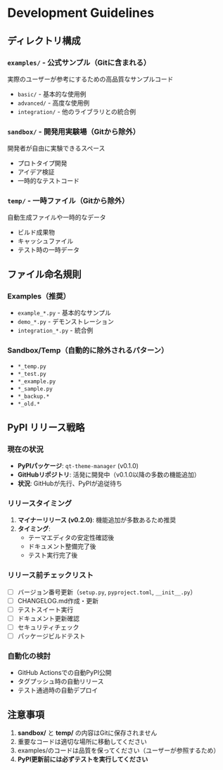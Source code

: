 # Development Guidelines

## ディレクトリ構成

### `examples/` - 公式サンプル（Gitに含まれる）
実際のユーザーが参考にするための高品質なサンプルコード
- `basic/` - 基本的な使用例
- `advanced/` - 高度な使用例  
- `integration/` - 他のライブラリとの統合例

### `sandbox/` - 開発用実験場（Gitから除外）
開発者が自由に実験できるスペース
- プロトタイプ開発
- アイデア検証
- 一時的なテストコード

### `temp/` - 一時ファイル（Gitから除外）
自動生成ファイルや一時的なデータ
- ビルド成果物
- キャッシュファイル
- テスト時の一時データ

## ファイル命名規則

### Examples（推奨）
- `example_*.py` - 基本的なサンプル
- `demo_*.py` - デモンストレーション
- `integration_*.py` - 統合例

### Sandbox/Temp（自動的に除外されるパターン）
- `*_temp.py`
- `*_test.py`
- `*_example.py`
- `*_sample.py`
- `*_backup.*`
- `*_old.*`

## PyPI リリース戦略

### 現在の状況
- **PyPIパッケージ**: `qt-theme-manager` (v0.1.0)
- **GitHubリポジトリ**: 活発に開発中（v0.1.0以降の多数の機能追加）
- **状況**: GitHubが先行、PyPIが追従待ち

### リリースタイミング
1. **マイナーリリース (v0.2.0)**: 機能追加が多数あるため推奨
2. **タイミング**: 
   - テーマエディタの安定性確認後
   - ドキュメント整備完了後
   - テスト実行完了後

### リリース前チェックリスト
- [ ] バージョン番号更新（`setup.py`, `pyproject.toml`, `__init__.py`）
- [ ] CHANGELOG.md作成・更新
- [ ] テストスイート実行
- [ ] ドキュメント更新確認
- [ ] セキュリティチェック
- [ ] パッケージビルドテスト

### 自動化の検討
- GitHub Actionsでの自動PyPI公開
- タグプッシュ時の自動リリース
- テスト通過時の自動デプロイ

## 注意事項

1. **sandbox/** と **temp/** の内容はGitに保存されません
2. 重要なコードは適切な場所に移動してください
3. examples/のコードは品質を保ってください（ユーザーが参照するため）
4. **PyPI更新前には必ずテストを実行してください**
